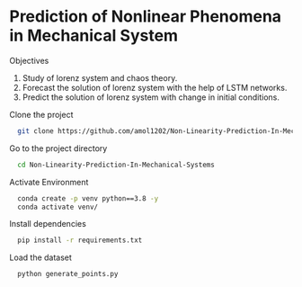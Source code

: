 
# Prediction of Nonlinear Phenomena in Mechanical System

Objectives
1. Study of lorenz system and chaos theory.
2. Forecast the solution of lorenz system with the help of LSTM networks.
3. Predict the solution of lorenz system with change in initial conditions.

Clone the project

```bash
  git clone https://github.com/amol1202/Non-Linearity-Prediction-In-Mechanical-Systems.git
```

Go to the project directory

```bash
  cd Non-Linearity-Prediction-In-Mechanical-Systems
```

Activate Environment

```bash
  conda create -p venv python==3.8 -y
  conda activate venv/
```

Install dependencies

```bash
  pip install -r requirements.txt
```

Load the dataset

```bash
  python generate_points.py
```